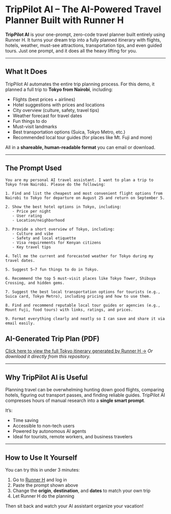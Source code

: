 # TripPilot AI – The AI-Powered Travel Planner Built with Runner H

**TripPilot AI** is your one-prompt, zero-code travel planner  built entirely using Runner H. It turns your dream trip into a fully planned itinerary with flights, hotels, weather, must-see attractions, transportation tips, and even guided tours. Just one prompt, and it does all the heavy lifting for you.

---

## What It Does

TripPilot AI automates the entire trip planning process. For this demo, it planned a full trip to **Tokyo from Nairobi**, including:

- Flights (best prices + airlines)
- Hotel suggestions with prices and locations
- City overview (culture, safety, travel tips)
- Weather forecast for travel dates
- Fun things to do
- Must-visit landmarks
- Best transportation options (Suica, Tokyo Metro, etc.)
- Recommended local tour guides (for places like Mt. Fuji and more)

All in a **shareable, human-readable format** you can email or download.

---

## The Prompt Used

```plaintext
You are my personal AI travel assistant. I want to plan a trip to Tokyo from Nairobi. Please do the following:

1. Find and list the cheapest and most convenient flight options from Nairobi to Tokyo for departure on August 25 and return on September 5.

2. Show the best hotel options in Tokyo, including:
   - Price per night
   - User rating
   - Location/neighborhood

3. Provide a short overview of Tokyo, including:
   - Culture and vibe
   - Safety and local etiquette
   - Visa requirements for Kenyan citizens
   - Key travel tips

4. Tell me the current and forecasted weather for Tokyo during my travel dates.

5. Suggest 5–7 fun things to do in Tokyo.

6. Recommend the top 5 must-visit places like Tokyo Tower, Shibuya Crossing, and hidden gems.

7. Suggest the best local transportation options for tourists (e.g., Suica card, Tokyo Metro), including pricing and how to use them.

8. Find and recommend reputable local tour guides or agencies (e.g., Mount Fuji, food tours) with links, ratings, and prices.

9. Format everything clearly and neatly so I can save and share it via email easily.
```

## AI-Generated Trip Plan (PDF)

[Click here to view the full Tokyo itinerary generated by Runner H →](./public/Tokyo_Trip_Planning_Assistance_answer.pdf)
_Or download it directly from this repository._

---

## Why TripPilot AI is Useful

Planning travel can be overwhelming  hunting down good flights, comparing hotels, figuring out transport passes, and finding reliable guides. TripPilot AI compresses hours of manual research into a **single smart prompt**.

It’s:

- Time saving
- Accessible to non-tech users
- Powered by autonomous AI agents
- Ideal for tourists, remote workers, and business travelers

---

## How to Use It Yourself

You can try this in under 3 minutes:

1. Go to [Runner H](https://www.runner.h) and log in
2. Paste the prompt shown above
3. Change the **origin**, **destination**, and **dates** to match your own trip
4. Let Runner H do the planning

Then sit back and watch your AI assistant organize your vacation!


